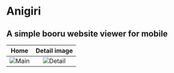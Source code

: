 # Anigiri

## A simple booru website viewer for mobile

Home             |  Detail image
:-------------------------:|:-------------------------:
![Main](https://user-images.githubusercontent.com/59850361/149209943-a9edd79d-3ea6-4b8c-9e24-5310f2512baa.png) | ![Detail](https://user-images.githubusercontent.com/59850361/149404562-b3033282-8594-4597-9498-80db18c704fe.png)

